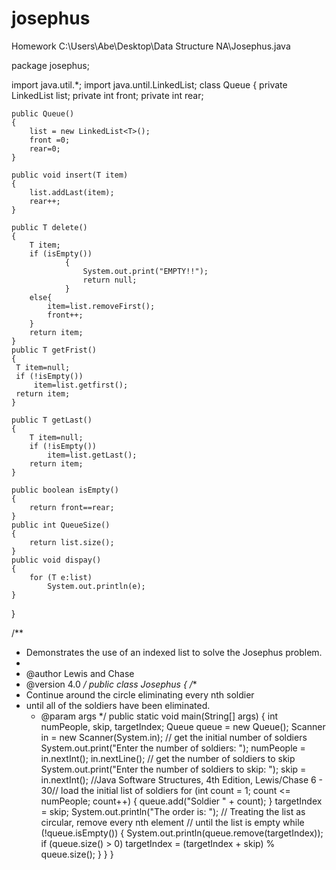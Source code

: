 josephus
========

Homework
C:\Users\Abe\Desktop\Data Structure NA\Josephus.java

package josephus;

import java.util.*;
import java.until.LinkedList;
class Queue<T>
{
    private LinkedList <T> list;
    private int front;
    private int rear;
    
    public Queue()
    {
        list = new LinkedList<T>();
        front =0;
        rear=0;
    }
    
    public void insert(T item)
    {
        list.addLast(item);
        rear++;
    }
    
    public T delete()
    {
        T item;
        if (isEmpty())
                {
                    System.out.print("EMPTY!!");
                    return null;
                }
        else{
            item=list.removeFirst();
            front++;
        }
        return item;
    }
    public T getFrist()
    {
     T item=null;
     if (!isEmpty())
         item=list.getfirst();
     return item;
    }
    
    public T getLast()
    {
        T item=null;
        if (!isEmpty())
            item=list.getLast();
        return item;
    }
    
    public boolean isEmpty()
    {
        return front==rear;
    }
    public int QueueSize()
    {
        return list.size();
    }
    public void dispay()
    {
        for (T e:list)
            System.out.println(e);
    }
}

/**
* Demonstrates the use of an indexed list to solve the Josephus problem.
*
* @author Lewis and Chase
* @version 4.0
*/
public class Josephus 
{
/**
* Continue around the circle eliminating every nth soldier 
* until all of the soldiers have been eliminated.
     * @param args
*/
    public static void main(String[] args)
    {
    int numPeople, skip, targetIndex;
    Queue<Integer> queue = new Queue<Integer>();
    Scanner in = new Scanner(System.in);
    // get the initial number of soldiers 
    System.out.print("Enter the number of soldiers: ");
    numPeople = in.nextInt();
    in.nextLine(); 
    // get the number of soldiers to skip 
    System.out.print("Enter the number of soldiers to skip: ");
    skip = in.nextInt(); 
    //Java Software Structures, 4th Edition, Lewis/Chase 6 - 30// load the initial list of soldiers 
    for (int count = 1; count <= numPeople; count++)
    {
    queue.add("Soldier " + count);
    }
    targetIndex = skip; 
    System.out.println("The order is: ");
    // Treating the list as circular, remove every nth element
    // until the list is empty 
    while (!queue.isEmpty()) 
    {
    System.out.println(queue.remove(targetIndex));
    if (queue.size() > 0)
    targetIndex = (targetIndex + skip) % queue.size();
    }
    }
}
